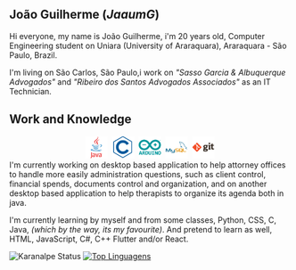  ## João Guilherme (*JaaumG*)
   Hi everyone, my name is João Guilherme, i'm 20 years old, Computer Engineering student on Uniara (University of Araraquara), Araraquara - São Paulo, Brazil.

 I'm living on São Carlos, São Paulo,i work on *"Sasso Garcia  & Albuquerque Advogados"* and *"Ribeiro dos Santos Advogados Associados"*  as an IT Technician.
 ## Work and Knowledge
<div align="center">
  <img src="https://github.com/devicons/devicon/blob/master/icons/java/java-original-wordmark.svg" title="Java" alt="Java" width="40" height="40"/>&nbsp;
  <img src="https://github.com/devicons/devicon/blob/master/icons/c/c-line.svg" title="C" alt="C" width="40" height="40"/>&nbsp;
  <img src="https://github.com/devicons/devicon/blob/master/icons/arduino/arduino-original-wordmark.svg" title="Arduino" alt="Arduino" width="40" height="40"/>&nbsp;
  <img src="https://github.com/devicons/devicon/blob/master/icons/mysql/mysql-original-wordmark.svg" title="MySQL"  alt="MySQL" width="40" height="40"/>&nbsp;
  <img src="https://github.com/devicons/devicon/blob/master/icons/git/git-original-wordmark.svg" title="Git" **alt="Git" width="40" height="40"/>
</div>
 I'm currently working on desktop based application to help attorney offices to handle more easily administration questions, such as client control, financial spends, documents control and organization, and on another desktop based application to help therapists to organize its agenda both in java.
 
I'm currently learning by myself and from some classes, Python, CSS, C, Java, *(which by the way, its my favourite)*. And pretend to learn as well, HTML, JavaScript, C#, C++ Flutter and/or React.

![Karanalpe Status](https://github-readme-stats.vercel.app/api?username=JaaumG&show_icons=true)
[![Top Linguagens](https://github-readme-stats.vercel.app/api/top-langs/?username=JaaumG&layout=compact)](https://github.com/anuraghazra/github-readme-stats)


